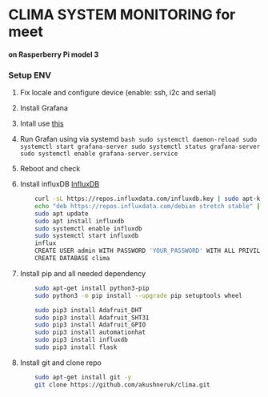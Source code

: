 # CLIMA SYSTEM MONITORING for meet
#### on Rasperberry Pi model 3

### Setup ENV

1. Fix locale and configure device (enable: ssh, i2c and serial)

2. Install Grafana
  1. Intall use [this](http://docs.grafana.org/installation/debian)
  2. Run Grafan using via systemd
    ```bash
        sudo systemctl daemon-reload
        sudo systemctl start grafana-server
        sudo systemctl status grafana-server
        sudo systemctl enable grafana-server.service
    ```
  3. Reboot and check

3. Install influxDB
    [InfluxDB](https://canox.net/2018/01/installation-von-grafana-influxdb-telegraf-auf-einem-raspberry-pi/)
    ```bash
        curl -sL https://repos.influxdata.com/influxdb.key | sudo apt-key add -
        echo "deb https://repos.influxdata.com/debian stretch stable" | sudo tee /etc/apt/sources.list.d/influxdb.list
        sudo apt update
        sudo apt install influxdb 
        sudo systemctl enable influxdb
        sudo systemctl start influxdb 
        influx
        CREATE USER admin WITH PASSWORD 'YOUR_PASSWORD' WITH ALL PRIVILEGES
        CREATE DATABASE clima
    ```
4.  Install pip and all needed dependency
    ```bash
        sudo apt-get install python3-pip
        sudo python3 -m pip install --upgrade pip setuptools wheel
    ```
    ```bash
        sudo pip3 install Adafruit_DHT
        sudo pip3 install Adafruit_SHT31
        sudo pip3 install Adafruit_GPIO
        sudo pip3 install automationhat
        sudo pip3 install influxdb
        sudo pip3 install flask
    ```
5. Install git and  clone repo
    ```bash
        sudo apt-get install git -y
        git clone https://github.com/akushneruk/clima.git
    ```